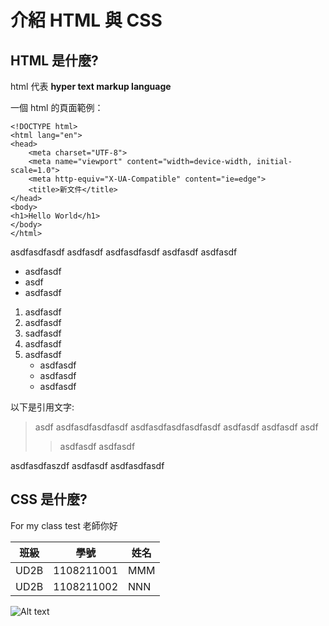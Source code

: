 # 介紹 HTML 與 CSS

## HTML 是什麼?

html 代表 **hyper text markup language**

一個 html 的頁面範例：

    <!DOCTYPE html>
    <html lang="en">
    <head>
        <meta charset="UTF-8">
        <meta name="viewport" content="width=device-width, initial-scale=1.0">
        <meta http-equiv="X-UA-Compatible" content="ie=edge">
        <title>新文件</title>
    </head>
    <body>
    <h1>Hello World</h1>
    </body>
    </html>

asdfasdfasdf asdfasdf
asdfasdfasdf asdfasdf
asdfasdf

* asdfasdf
* asdf
* asdfasdf

1. asdfasdf
1. asdfasdf
1. sadfasdf
3. asdfasdf
5. asdfasdf
    * asdfasdf
    * asdfasdf
    * asdfasdf

以下是引用文字:
> asdf asdfasdfasdfasdf
> asdfasdfasdfasdfasdf
> asdfasdf asdfasdf asdf
>> asdfasdf
>> asdfasdf

asdfasdfaszdf asdfasdf
asdfasdfasdf

## CSS 是什麼?
For my class test
老師你好 

| 班級   |     學號   | 姓名    |
|--------|------------|--------|
| UD2B  | 1108211001 | MMM    |
| UD2B   | 1108211002 | NNN    |

![Alt text](https://www.google.com/url?sa=i&url=https%3A%2F%2Fhk.best-wallpaper.net%2FBeautiful-night-nature-landscape-starry-stars-sea_wallpapers.html&psig=AOvVaw2zXvqdkEkb-QIx7sW_Xzf9&ust=1587104476203000&source=images&cd=vfe&ved=0CAIQjRxqFwoTCLiK4oen7OgCFQAAAAAdAAAAABAZ.jpg)
